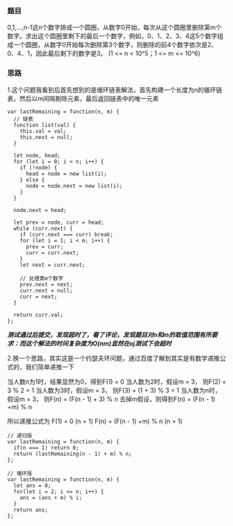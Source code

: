 ### 题目

0,1,...,n-1这n个数字排成一个圆圈，从数字0开始，每次从这个圆圈里删除第m个数字。求出这个圆圈里剩下的最后一个数字，例如，0、1、2、3、4这5个数字组成一个圆圈，从数字0开始每次删除第3个数字，则删除的前4个数字依次是2、0、4、1，因此最后剩下的数字是3。
(1 <= n < 10^5；1 <= m <= 10^6)

### 思路

1.这个问题我看到后首先想到的是循环链表解法，首先构建一个长度为n的循环链表，然后以m间隔剔除元素，最后返回链表中的唯一元素

```
var lastRemaining = function(n, m) {
  // 链表
  function list(val) {
    this.val = val;
    this.next = null;
  }

  let node, head;
  for (let i = 0; i < n; i++) {
    if (!node) {
      head = node = new list(i);
    } else {
      node = node.next = new list(i);
    }
  }

  node.next = head;

  let prev = node, curr = head;
  while (curr.next) {
    if (curr.next === curr) break;
    for (let i = 1; i < m; i++) {
      prev = curr;
      curr = curr.next;
    }
    let next = curr.next;

    // 处理第m个数字
    prev.next = next;
    curr.next = null;
    curr = next;
  }

  return curr.val;
};
```

**_测试通过后提交，发现超时了，看了评论，发现题目对n和m的取值范围有所要求：而这个解法的时间复杂度为O(nm)显然在oj测试下会超时_**

2.换一个思路，其实这是一个约瑟夫环问题，通过百度了解到其实是有数学递推公式的，我们简单递推一下

当人数n为1时，结果显然为0，得到F(1) = 0
当人数为2时，假设m = 3， 则F(2) =  3 % 2 = 1
当人数为3时，假设m = 3， 则F(3) =  (1 + 3) % 3 = 1
当人数为n时，假设m = 3， 则F(n) =  (F(n - 1) + 3) % n 
去掉m假设，则得到F(n) =  (F(n - 1) +m) % n 

所以递推公式为
F(1) = 0  (n = 1)
F(n) = (F(n - 1) +m) % n  (n > 1)

```
// 递归版
var lastRemaining = function(n, m) {
  if(n === 1) return 0;
  return (lastRemaining(n - 1) + m) % n;
};
```

```
// 循环版
var lastRemaining = function(n, m) {
  let ans = 0;
  for(let i = 2; i <= n; i++) {
    ans = (ans + m) % i;
  }
  return ans;
};
```

